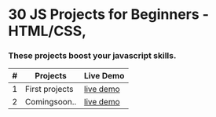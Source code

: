 # 30 JS Projects for Beginners - HTML/CSS,
### These projects boost your javascript skills.

| #  | Projects | Live Demo |
| ---| ------------- | ------------- | 
| 1  |    First projects | [live demo](url) |
| 2  | Comingsoon..  | [live demo](url)|
